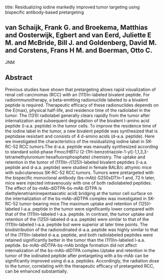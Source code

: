 title: Residualizing iodine markedly improved tumor targeting using bispecific antibody-based pretargeting

## van Schaijk, Frank G. and Broekema, Matthias and Oosterwijk, Egbert and van Eerd, Juliette E M. and McBride, Bill J. and Goldenberg, David M. and Corstens, Frans H M. and Boerman, Otto C.
JNM


## Abstract
Previous studies have shown that pretargeting allows rapid visualization of renal cell carcinomas (RCC) with an (111)In-labeled bivalent peptide. For radioimmunotherapy, a beta-emitting radionuclide labeled to a bivalent peptide is required. Therapeutic efficacy of these radionuclides depends on the E(max), physical half-life, and residence time of the radiolabel in the tumor. The (131)I radiolabel generally clears rapidly from the tumor after internalization and subsequent degradation of the bivalent l-amino acid peptide (l-a.a. peptide) in the tumor cells. To improve the residence time of the iodine label in the tumor, a new bivalent peptide was synthesized that is peptidase resistant and consists of 4 d-amino acids (d-a.a. peptide). Here we investigated the characteristics of the residualizing iodine label in SK-RC-52 RCC tumors.The d-a.a. peptide was manually synthesized according to standard solid-phase Fmoc/HBTU (2-[1H-benzotriazole-1-yl]-1,1,3,3-tetramethyluronium hexafluorophosphate) chemistry. The uptake and retention in the tumor of (111)In-/(125)I-labeled bivalent peptides (l-a.a. peptide and d-a.a. peptide) were studied in female BALB/c athymic mice with subcutaneous SK-RC-52 RCC tumors. Tumors were pretargeted with the bispecific monoclonal antibody (bs-mAb) G250xDTIn-1 and, 72 h later, mice were injected intravenously with one of both radiolabeled peptides. The effect of bs-mAb-diDTPA-bs-mAb (DTPA is diethylenetriaminepentaacetic acid) bridging at the tumor cell surface on the internalization of the bs-mAb-diDTPA complex was investigated in SK-RC-52 tumor-bearing mice.The maximum uptake and retention of (125)I-labeled l-a.a. peptide in the tumor were significantly lower compared with that of the (111)In-labeled l-a.a. peptide. In contrast, the tumor uptake and retention of the (125)I-labeled d-a.a. peptide) were similar to that of the (111)In-labeled l-a.a. peptide but were superior at later time points. The biodistribution of the radioiodinated d-a.a. peptide was highly similar to that of the (111)In-labeled d-a.a. peptide, and both radiolabeled peptides were retained significantly better in the tumor than the (111)In-labeled l-a.a. peptide. bs-mAb-diDTPA-bs-mAb bridge formation did not affect internalization of the bs-mAb-diDTPA complex.Uptake and retention in the tumor of the iodinated peptide after pretargeting with a bs-mAb can be significantly improved using d-a.a. peptides. Accordingly, the radiation dose to the tumor, correlating with the therapeutic efficacy of pretargeted RCC, can be enhanced substantially.

